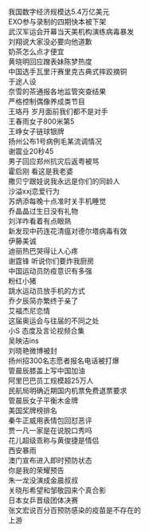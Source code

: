 我国数字经济规模达5.4万亿美元  
EXO参与录制的四期快本被下架  
武汉军运会开幕当天美机构演练病毒暴发  
刘翔说大家没必要向他道歉  
奶茶怎么点才便宜  
黄晓明回应蹭表妹陈梦热度  
中国选手瓦里汗赛里克古典式摔跤摘铜  
于途人设  
奈雪的茶通报各地监管突查结果  
严格控制偶像养成类节目  
王珞丹 岁月面前我们都不是对手  
王春雨女子800米第5  
王峥女子链球银牌  
扬州公布1号病例毛某流调情况  
谢震业20秒45  
男子回应郑州抗灾后返粤被骂  
霍启刚 看这是我老婆  
撒贝宁跟娃说我永远是你们的同龄人  
沙溢xxj恋爱行为  
苏炳添每晚十点准时关手机睡觉  
乔晶晶过生日没有礼物  
刘洋咋看着有点眼熟  
新发现中药连花清瘟对德尔塔病毒有效  
伊藤美诚  
迪丽热巴哭得让人心疼  
谢霆锋 听说你们要炸我厨房  
中国运动员防疫意识有多强  
粉红小猪  
跳水运动员放手机的方式  
乔夕辰简亦繁终于亲了  
艾福杰尼恋情  
这届奥运会与往届的不同之处  
小S 态度及言论视频合集  
吴映洁ins  
刘晓艳微博被封  
扬州招300名志愿者报名电话被打爆  
管晨辰膝盖上写中国加油  
阿里巴巴员工规模超25万人  
民航局明确近期国内机票免费退票要求  
管晨辰女子平衡木金牌  
美国奖牌榜排名  
秦牛正威用表情包回怼恶评  
贾一凡一家是在说脱口秀吗  
花儿超级乖称与黄俊捷是情侣  
西安暴雨  
澳门宣布进入即时预防状态  
你是我的荣耀预告  
朱一龙没演成金晨叔叔  
关晓彤希望和邹敬园来个真合影  
日本女乒晋级团体决赛  
张文宏说百分百预防感染的疫苗是不存在的  
上游  
